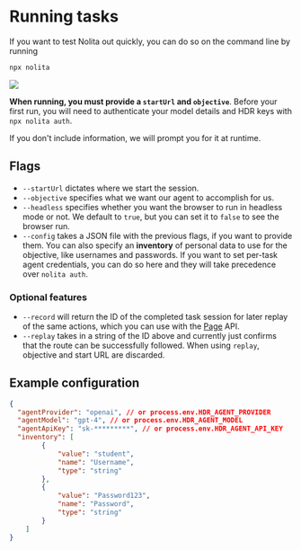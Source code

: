 # Running tasks

If you want to test Nolita out quickly, you can do so on the command line by running

```sh
npx nolita
```

![](https://content.hdr.is/runner.gif)

**When running, you must provide a `startUrl` and `objective`**. Before your first run, you will need to authenticate your model details and HDR keys with `npx nolita auth`.

If you don't include information, we will prompt you for it at runtime. 

## Flags

- `--startUrl` dictates where we start the session.
- `--objective` specifies what we want our agent to accomplish for us.
- `--headless` specifies whether you want the browser to run in headless mode or not. We default to `true`, but you can set it to `false` to see the browser run.
- `--config` takes a JSON file with the previous flags, if you want to provide them. You can also specify an **inventory** of personal data to use for the objective, like usernames and passwords. If you want to set per-task agent credentials, you can do so here and they will take precedence over `nolita auth`.

### Optional features

- `--record` will return the ID of the completed task session for later replay of the same actions, which you can use with the [Page](https://nolita-9filhsrbk-hdr-team.vercel.app/reference/classes/Page.html#followroute) API.
- `--replay` takes in a string of the ID above and currently just confirms that the route can be successfully followed. When using `replay`, objective and start URL are discarded.

## Example configuration

```json
{
  "agentProvider": "openai", // or process.env.HDR_AGENT_PROVIDER
  "agentModel": "gpt-4", // or process.env.HDR_AGENT_MODEL
  "agentApiKey": "sk-*********", // or process.env.HDR_AGENT_API_KEY
  "inventory": [
        {  
            "value": "student", 
            "name": "Username", 
            "type": "string" 
        },
        { 
            "value": "Password123",
            "name": "Password",
            "type": "string" 
        }
    ]
}
```